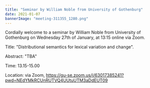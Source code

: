 ```yaml
---
title: "Seminar by William Noble from University of Gothenburg"
date: 2021-01-07
bannerImage: "meeting-311355_1280.png"
---
```

Cordially welcome to a seminar by William Noble from University of Gothenburg on Wednesday 27th of January, at 13:15 online via Zoom. 

Title: "Distributional semantics for lexical variation and change".

Abstract: "TBA"

Time: 13.15-15.00

Location: via Zoom, https://gu-se.zoom.us/j/63017385241?pwd=NEdYMkRCUnRUTVQ4UUtuUTM3aDdEUT09
